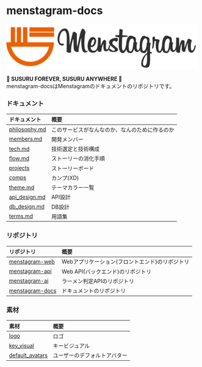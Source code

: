 # menstagram-docs

<img src="images/logo/logo_and_text.png" width="500">

**🍜 SUSURU FOREVER, SUSURU ANYWHERE 🍜**  
menstagram-docsはMenstagramのドキュメントのリポジトリです。

### ドキュメント

|ドキュメント|概要|
|:--|:--|
|[philosophy.md](./philosophy.md)|このサービスがなんなのか、なんのために作るのか|
|[members.md](./members.md)|開発メンバー|
|[tech.md](./tech.md)|技術選定と技術構成|
|[flow.md](./flow.md)|ストーリーの消化手順|
|[projects](https://github.com/orgs/uyupun/projects/1)|ストーリーボード|
|[comps](https://xd.adobe.com/spec/416488c6-96ec-4da3-58c6-dda1d76eb70a-3755/grid/)|カンプ(XD)|
|[theme.md](./theme.md)|テーマカラー一覧|
|[api_design.md](./api_design.md)|API設計|
|[db_design.md](./db_design.md)|DB設計|
|[terms.md](./terms.md)|用語集|

### リポジトリ

|リポジトリ|概要|
|:--|:--|
|[menstagram-web](https://github.com/uyupun/menstagram-web)|Webアプリケーション(フロントエンド)のリポジトリ|
|[menstagram-api](https://github.com/uyupun/menstagram-api)|Web API(バックエンド)のリポジトリ|
|[menstagram-ai](https://github.com/uyupun/menstagram-ai)|ラーメン判定APIのリポジトリ|
|[menstagram-docs](https://github.com/uyupun/menstagram-docs)|ドキュメントのリポジトリ|

### 素材

|素材|概要|
|:--|:--|
|[logo](./images/logo)|ロゴ|
|[key_visual](./images/key_visual/key_visual.jpg)|キービジュアル|
|[default_avatars](./images/default_avatars/png)|ユーザーのデフォルトアバター|